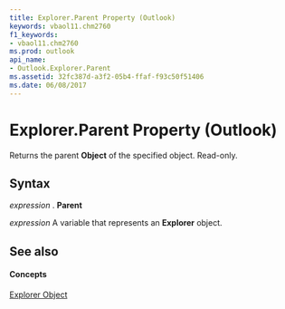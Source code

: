 ```yaml
---
title: Explorer.Parent Property (Outlook)
keywords: vbaol11.chm2760
f1_keywords:
- vbaol11.chm2760
ms.prod: outlook
api_name:
- Outlook.Explorer.Parent
ms.assetid: 32fc387d-a3f2-05b4-ffaf-f93c50f51406
ms.date: 06/08/2017
---
```



# Explorer.Parent Property (Outlook)

Returns the parent  **Object** of the specified object. Read-only.


## Syntax

 _expression_ . **Parent**

 _expression_ A variable that represents an **Explorer** object.


## See also


#### Concepts


[Explorer Object](Outlook.Explorer.md)

